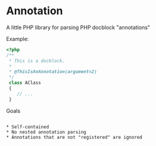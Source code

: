 Annotation
==========

A little PHP library for parsing PHP docblock "annotations"

Example:

```php
<?php
/**
 * This is a docblock.
 *
 * @ThisIsAnAnnotation(argument=2)
 */
 class AClass
 {
    // ...
 }
 ```

Goals
~~~~~

* Self-contained
* No nested annotation parsing
* Annotations that are not "registered" are ignored
